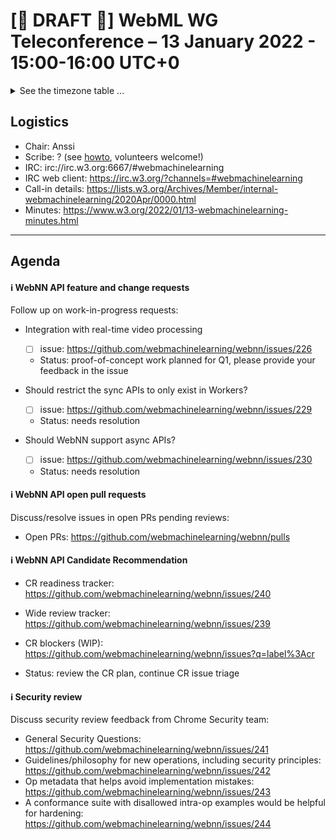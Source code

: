 # [🚧 DRAFT 🚧] WebML WG Teleconference – 13 January 2022 - 15:00-16:00 UTC+0

<details><summary>See the timezone table ...</summary>
<table>
<tr><td> San Francisco (U.S.A. - California) <td> Thu, 13 January 2022 <td> 07:00 <td> UTC-8 hours
<tr><td> Boston (U.S.A. - Massachusetts) <td> Thu, 13 January 2022 <td> 10:00 <td> UTC-5 hours
<tr><td> London (United Kingdom - England) <td> Thu, 13 January 2022 <td> 15:00 <td> UTC+0 hours
<tr><td> Berlin (Germany) <td> Thu, 13 January 2022 <td> 16:00 <td> UTC+1 hours
<tr><td> Helsinki (Finland) <td> Thu, 13 January 2022 <td> 17:00 <td> UTC+2 hours
<tr><td> Shanghai (China) <td> Thu, 13 January 2022 <td> 23:00 <td> UTC+8 hours
<tr><td> Tokyo (Japan) <td> Fri, 14 January 2022 <td> 00:00 <td> UTC+9 hours
<tr><td> Corresponding UTC (GMT) <td> Thu, 13 January 2022 <td colspan=2> 15:00 UTC
</table>

Other locations: https://www.timeanddate.com/worldclock/fixedtime.html?iso=20220113T15
  </details>
  
## Logistics

* Chair: Anssi
* Scribe: ? (see [howto](https://github.com/webmachinelearning/meetings/blob/main/scribe-howto.md), volunteers welcome!)
* IRC: irc://irc.w3.org:6667/#webmachinelearning
* IRC web client: https://irc.w3.org/?channels=#webmachinelearning
* Call-in details: https://lists.w3.org/Archives/Member/internal-webmachinelearning/2020Apr/0000.html
* Minutes: https://www.w3.org/2022/01/13-webmachinelearning-minutes.html
  
---

## Agenda

#### ℹ️ WebNN API feature and change requests

Follow up on work-in-progress requests:

- Integration with real-time video processing
   - [ ] issue: https://github.com/webmachinelearning/webnn/issues/226
   - Status: proof-of-concept work planned for Q1, please provide your feedback in the issue

- Should restrict the sync APIs to only exist in Workers?
   - [ ] issue: https://github.com/webmachinelearning/webnn/issues/229
   - Status: needs resolution

- Should WebNN support async APIs?
   - [ ] issue: https://github.com/webmachinelearning/webnn/issues/230
   - Status: needs resolution

#### ℹ️ WebNN API open pull requests

Discuss/resolve issues in open PRs pending reviews:

- Open PRs: https://github.com/webmachinelearning/webnn/pulls

#### ℹ️ WebNN API Candidate Recommendation

- CR readiness tracker: https://github.com/webmachinelearning/webnn/issues/240
- Wide review tracker: https://github.com/webmachinelearning/webnn/issues/239
- CR blockers (WIP): https://github.com/webmachinelearning/webnn/issues?q=label%3Acr

- Status: review the CR plan, continue CR issue triage
  
#### ℹ️ Security review
  
Discuss security review feedback from Chrome Security team:

- General Security Questions: https://github.com/webmachinelearning/webnn/issues/241
- Guidelines/philosophy for new operations, including security principles: https://github.com/webmachinelearning/webnn/issues/242
- Op metadata that helps avoid implementation mistakes: https://github.com/webmachinelearning/webnn/issues/243
- A conformance suite with disallowed intra-op examples would be helpful for hardening: https://github.com/webmachinelearning/webnn/issues/244
